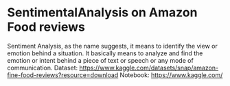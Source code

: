 # SentimentalAnalysis on Amazon Food reviews
Sentiment Analysis, as the name suggests, it means to identify the view or emotion behind a situation. It basically means to analyze and find the emotion or intent behind a piece of text or speech or any mode of communication. 
Dataset: https://www.kaggle.com/datasets/snap/amazon-fine-food-reviews?resource=download
Notebook: https://www.kaggle.com/
